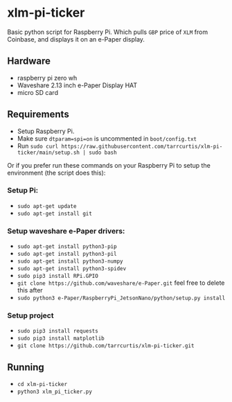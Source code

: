# xlm-pi-ticker
Basic python script for Raspberry Pi.
Which pulls `GBP` price of `XLM` from Coinbase, and displays it on an e-Paper display.

## Hardware
* raspberry pi zero wh
* Waveshare 2.13 inch e-Paper Display HAT
* micro SD card

## Requirements
* Setup Raspberry Pi.
* Make sure `dtparam=spi=on` is uncommented in `boot/config.txt`
* Run `sudo curl https://raw.githubusercontent.com/tarrcurtis/xlm-pi-ticker/main/setup.sh | sudo bash`

Or if you prefer run these commands on your Raspberry Pi to setup the environment (the script does this):

### Setup Pi:
* `sudo apt-get update`
* `sudo apt-get install git`
  
### Setup waveshare e-Paper drivers:
* `sudo apt-get install python3-pip`
* `sudo apt-get install python3-pil`
* `sudo apt-get install python3-numpy`
* `sudo apt-get install python3-spidev`
* `sudo pip3 install RPi.GPIO`
* `git clone https://github.com/waveshare/e-Paper.git` feel free to delete this after
* `sudo python3 e-Paper/RaspberryPi_JetsonNano/python/setup.py install`

### Setup project
* `sudo pip3 install requests`
* `sudo pip3 install matplotlib`
* `git clone https://github.com/tarrcurtis/xlm-pi-ticker.git`

## Running
* `cd xlm-pi-ticker`
* `python3 xlm_pi_ticker.py`
